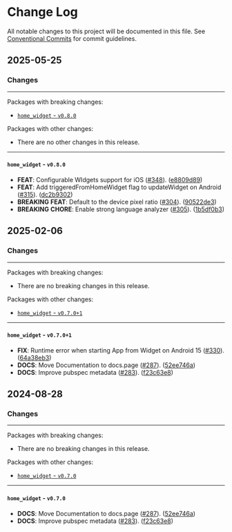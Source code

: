 # Change Log

All notable changes to this project will be documented in this file.
See [Conventional Commits](https://conventionalcommits.org) for commit guidelines.

## 2025-05-25

### Changes

---

Packages with breaking changes:

 - [`home_widget` - `v0.8.0`](#home_widget---v080)

Packages with other changes:

 - There are no other changes in this release.

---

#### `home_widget` - `v0.8.0`

 - **FEAT**: Configurable WIdgets support for iOS ([#348](https://github.com/abausg/home_widget/issues/348)). ([e8809d89](https://github.com/abausg/home_widget/commit/e8809d89c15348cb3ded7769278add51ce4b2379))
 - **FEAT**: Add triggeredFromHomeWidget flag to updateWidget on Android ([#315](https://github.com/abausg/home_widget/issues/315)). ([dc2b9302](https://github.com/abausg/home_widget/commit/dc2b9302c30e6690f1f084e4fad2b1041a1d8c88))
 - **BREAKING** **FEAT**: Default to the device pixel ratio ([#304](https://github.com/abausg/home_widget/issues/304)). ([90522de3](https://github.com/abausg/home_widget/commit/90522de374d5411842e84031453756eeec25ac9e))
 - **BREAKING** **CHORE**: Enable strong language analyzer ([#305](https://github.com/abausg/home_widget/issues/305)). ([1b5df0b3](https://github.com/abausg/home_widget/commit/1b5df0b36e0ccf0c0ffef234faf0ed8731f9ade4))


## 2025-02-06

### Changes

---

Packages with breaking changes:

 - There are no breaking changes in this release.

Packages with other changes:

 - [`home_widget` - `v0.7.0+1`](#home_widget---v0701)

---

#### `home_widget` - `v0.7.0+1`

 - **FIX**: Runtime error when starting App from Widget on Android 15 ([#330](https://github.com/abausg/home_widget/issues/330)). ([64a38eb3](https://github.com/abausg/home_widget/commit/64a38eb39fb6ef20342ac2a5eaf5c9bedf2e6c75))
 - **DOCS**: Move Documentation to docs.page ([#287](https://github.com/abausg/home_widget/issues/287)). ([52ee746a](https://github.com/abausg/home_widget/commit/52ee746ad1d1dd9ef2aa9f1c61e482825f73d9d9))
 - **DOCS**: Improve pubspec metadata ([#283](https://github.com/abausg/home_widget/issues/283)). ([f23c63e8](https://github.com/abausg/home_widget/commit/f23c63e8d393708aaf197ccb54b391d81a765a19))


## 2024-08-28

### Changes

---

Packages with breaking changes:

 - There are no breaking changes in this release.

Packages with other changes:

 - [`home_widget` - `v0.7.0`](#home_widget---v070)

---

#### `home_widget` - `v0.7.0`

 - **DOCS**: Move Documentation to docs.page ([#287](https://github.com/abausg/home_widget/issues/287)). ([52ee746a](https://github.com/abausg/home_widget/commit/52ee746ad1d1dd9ef2aa9f1c61e482825f73d9d9))
 - **DOCS**: Improve pubspec metadata ([#283](https://github.com/abausg/home_widget/issues/283)). ([f23c63e8](https://github.com/abausg/home_widget/commit/f23c63e8d393708aaf197ccb54b391d81a765a19))

